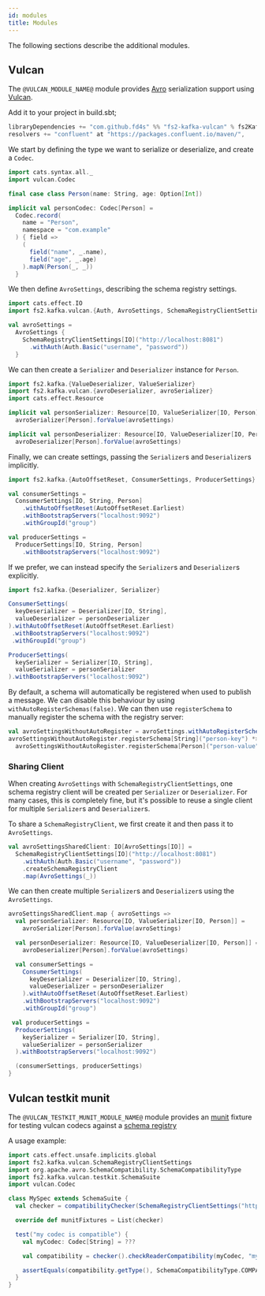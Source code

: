 ```yaml
---
id: modules
title: Modules
---
```


The following sections describe the additional modules.

## Vulcan

The `@VULCAN_MODULE_NAME@` module provides [Avro](https://avro.apache.org) serialization support using [Vulcan](https://fd4s.github.io/vulcan).

Add it to your project in build.sbt;

```scala
libraryDependencies += "com.github.fd4s" %% "fs2-kafka-vulcan" % fs2KafkaVersion
resolvers += "confluent" at "https://packages.confluent.io/maven/",
```

We start by defining the type we want to serialize or deserialize, and create a `Codec`.

```scala mdoc:reset-object
import cats.syntax.all._
import vulcan.Codec

final case class Person(name: String, age: Option[Int])

implicit val personCodec: Codec[Person] =
  Codec.record(
    name = "Person",
    namespace = "com.example"
  ) { field =>
    (
      field("name", _.name),
      field("age", _.age)
    ).mapN(Person(_, _))
  }
```

We then define `AvroSettings`, describing the schema registry settings.

```scala mdoc:silent
import cats.effect.IO
import fs2.kafka.vulcan.{Auth, AvroSettings, SchemaRegistryClientSettings}

val avroSettings =
  AvroSettings {
    SchemaRegistryClientSettings[IO]("http://localhost:8081")
      .withAuth(Auth.Basic("username", "password"))
  }
```

We can then create a `Serializer` and `Deserializer` instance for `Person`.

```scala mdoc:silent
import fs2.kafka.{ValueDeserializer, ValueSerializer}
import fs2.kafka.vulcan.{avroDeserializer, avroSerializer}
import cats.effect.Resource

implicit val personSerializer: Resource[IO, ValueSerializer[IO, Person]] =
  avroSerializer[Person].forValue(avroSettings)

implicit val personDeserializer: Resource[IO, ValueDeserializer[IO, Person]] =
  avroDeserializer[Person].forValue(avroSettings)
```

Finally, we can create settings, passing the `Serializer`s and `Deserializer`s implicitly.

```scala mdoc:silent
import fs2.kafka.{AutoOffsetReset, ConsumerSettings, ProducerSettings}

val consumerSettings =
  ConsumerSettings[IO, String, Person]
    .withAutoOffsetReset(AutoOffsetReset.Earliest)
    .withBootstrapServers("localhost:9092")
    .withGroupId("group")

val producerSettings =
  ProducerSettings[IO, String, Person]
    .withBootstrapServers("localhost:9092")
```

If we prefer, we can instead specify the `Serializer`s and `Deserializer`s explicitly.

```scala mdoc:silent
import fs2.kafka.{Deserializer, Serializer}

ConsumerSettings(
  keyDeserializer = Deserializer[IO, String],
  valueDeserializer = personDeserializer
).withAutoOffsetReset(AutoOffsetReset.Earliest)
 .withBootstrapServers("localhost:9092")
 .withGroupId("group")

ProducerSettings(
  keySerializer = Serializer[IO, String],
  valueSerializer = personSerializer
).withBootstrapServers("localhost:9092")
```

By default, a schema will automatically be registered when used to publish a message. We can disable this behaviour by 
using `withAutoRegisterSchemas(false)`. We can then use `registerSchema` to manually register the schema with the registry server:
```scala mdoc:silent
val avroSettingsWithoutAutoRegister = avroSettings.withAutoRegisterSchemas(false)
avroSettingsWithoutAutoRegister.registerSchema[String]("person-key") *>
  avroSettingsWithoutAutoRegister.registerSchema[Person]("person-value")
```

### Sharing Client

When creating `AvroSettings` with `SchemaRegistryClientSettings`, one schema registry client will be created per `Serializer` or `Deserializer`. For many cases, this is completely fine, but it's possible to reuse a single client for multiple `Serializer`s and `Deserializer`s.

To share a `SchemaRegistryClient`, we first create it and then pass it to `AvroSettings`.

```scala mdoc:silent
val avroSettingsSharedClient: IO[AvroSettings[IO]] =
  SchemaRegistryClientSettings[IO]("http://localhost:8081")
    .withAuth(Auth.Basic("username", "password"))
    .createSchemaRegistryClient
    .map(AvroSettings(_))
```

We can then create multiple `Serializer`s and `Deserializer`s using the `AvroSettings`.

```scala mdoc:silent
avroSettingsSharedClient.map { avroSettings =>
  val personSerializer: Resource[IO, ValueSerializer[IO, Person]] =
    avroSerializer[Person].forValue(avroSettings)

  val personDeserializer: Resource[IO, ValueDeserializer[IO, Person]] =
    avroDeserializer[Person].forValue(avroSettings)

  val consumerSettings =
    ConsumerSettings(
      keyDeserializer = Deserializer[IO, String],
      valueDeserializer = personDeserializer
    ).withAutoOffsetReset(AutoOffsetReset.Earliest)
    .withBootstrapServers("localhost:9092")
    .withGroupId("group")

 val producerSettings =
  ProducerSettings(
    keySerializer = Serializer[IO, String],
    valueSerializer = personSerializer
  ).withBootstrapServers("localhost:9092")

  (consumerSettings, producerSettings)
}
```

## Vulcan testkit munit

The `@VULCAN_TESTKIT_MUNIT_MODULE_NAME@` module provides an [munit](https://scalameta.org/munit/) fixture for testing vulcan 
codecs against a [schema registry](https://docs.confluent.io/platform/current/schema-registry/index.html)

A usage example:

```scala mdoc:reset
import cats.effect.unsafe.implicits.global
import fs2.kafka.vulcan.SchemaRegistryClientSettings
import org.apache.avro.SchemaCompatibility.SchemaCompatibilityType
import fs2.kafka.vulcan.testkit.SchemaSuite
import vulcan.Codec

class MySpec extends SchemaSuite {
  val checker = compatibilityChecker(SchemaRegistryClientSettings("https://some-schema-registry:1234"))

  override def munitFixtures = List(checker)

  test("my codec is compatible") {
    val myCodec: Codec[String] = ???

    val compatibility = checker().checkReaderCompatibility(myCodec, "my-schema-subject").unsafeRunSync()

    assertEquals(compatibility.getType(), SchemaCompatibilityType.COMPATIBLE, compatibility.getResult().getIncompatibilities())
  }
}
```